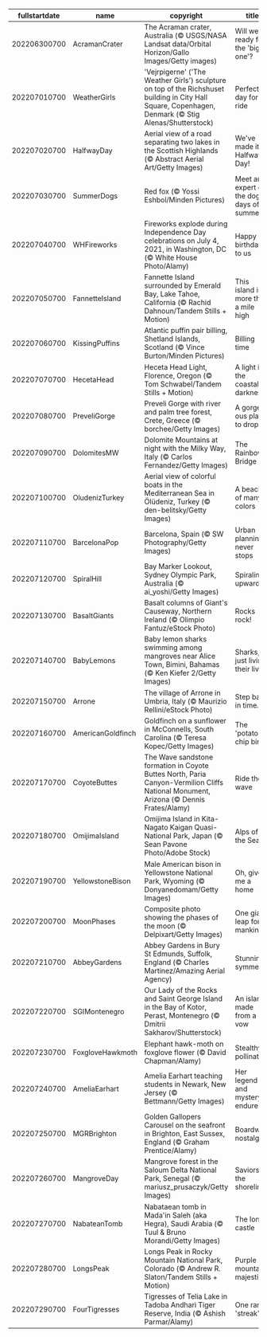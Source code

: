 |fullstartdate|name|copyright|title|image|
|--|--|--|--|--|
202206300700|AcramanCrater|The Acraman crater, Australia (© USGS/NASA Landsat data/Orbital Horizon/Gallo Images/Getty images)|Will we be ready for the 'big one'?|![](/en-US/2022/07/202206300700AcramanCrater.jpg)|
202207010700|WeatherGirls|'Vejrpigerne' ('The Weather Girls') sculpture on top of the Richshuset building in City Hall Square, Copenhagen, Denmark (© Stig Alenas/Shutterstock)|Perfect day for a ride|![](/en-US/2022/07/202207010700WeatherGirls.jpg)|
202207020700|HalfwayDay|Aerial view of a road separating two lakes in the Scottish Highlands (© Abstract Aerial Art/Getty Images)|We've made it to Halfway Day!|![](/en-US/2022/07/202207020700HalfwayDay.jpg)|
202207030700|SummerDogs|Red fox (© Yossi Eshbol/Minden Pictures)|Meet an expert on the dog days of summer|![](/en-US/2022/07/202207030700SummerDogs.jpg)|
202207040700|WHFireworks|Fireworks explode during Independence Day celebrations on July 4, 2021, in Washington, DC (© White House Photo/Alamy)|Happy birthday to us|![](/en-US/2022/07/202207040700WHFireworks.jpg)|
202207050700|FannetteIsland|Fannette Island surrounded by Emerald Bay, Lake Tahoe, California (© Rachid Dahnoun/Tandem Stills + Motion)|This island is more than a mile high|![](/en-US/2022/07/202207050700FannetteIsland.jpg)|
202207060700|KissingPuffins|Atlantic puffin pair billing, Shetland Islands, Scotland (© Vince Burton/Minden Pictures)|Billing time|![](/en-US/2022/07/202207060700KissingPuffins.jpg)|
202207070700|HecetaHead|Heceta Head Light, Florence, Oregon (© Tom Schwabel/Tandem Stills + Motion)|A light in the coastal darkness|![](/en-US/2022/07/202207070700HecetaHead.jpg)|
202207080700|PreveliGorge|Preveli Gorge with river and palm tree forest, Crete, Greece (© borchee/Getty Images)|A gorge-ous place to drop in|![](/en-US/2022/07/202207080700PreveliGorge.jpg)|
202207090700|DolomitesMW|Dolomite Mountains at night with the Milky Way, Italy (© Carlos Fernandez/Getty Images)|The Rainbow Bridge|![](/en-US/2022/07/202207090700DolomitesMW.jpg)|
202207100700|OludenizTurkey|Aerial view of colorful boats in the Mediterranean Sea in Ölüdeniz, Turkey (© den-belitsky/Getty Images)|A beach of many colors|![](/en-US/2022/07/202207100700OludenizTurkey.jpg)|
202207110700|BarcelonaPop|Barcelona, Spain (© SW Photography/Getty Images)|Urban planning never stops|![](/en-US/2022/07/202207110700BarcelonaPop.jpg)|
202207120700|SpiralHill|Bay Marker Lookout, Sydney Olympic Park, Australia (© ai_yoshi/Getty Images)|Spiraling upward...|![](/en-US/2022/07/202207120700SpiralHill.jpg)|
202207130700|BasaltGiants|Basalt columns of Giant's Causeway, Northern Ireland (© Olimpio Fantuz/eStock Photo)|Rocks rock!|![](/en-US/2022/07/202207130700BasaltGiants.jpg)|
202207140700|BabyLemons|Baby lemon sharks swimming among mangroves near Alice Town, Bimini, Bahamas (© Ken Kiefer 2/Getty Images)|Sharks, just living their lives|![](/en-US/2022/07/202207140700BabyLemons.jpg)|
202207150700|Arrone|The village of Arrone in Umbria, Italy (© Maurizio Rellini/eStock Photo)|Step back in time...|![](/en-US/2022/07/202207150700Arrone.jpg)|
202207160700|AmericanGoldfinch|Goldfinch on a sunflower in McConnells, South Carolina (© Teresa Kopec/Getty Images)|The 'potato chip bird'|![](/en-US/2022/07/202207160700AmericanGoldfinch.jpg)|
202207170700|CoyoteButtes|The Wave sandstone formation in Coyote Buttes North, Paria Canyon-Vermilion Cliffs National Monument, Arizona (© Dennis Frates/Alamy)|Ride the wave|![](/en-US/2022/07/202207170700CoyoteButtes.jpg)|
202207180700|OmijimaIsland|Omijima Island in Kita-Nagato Kaigan Quasi-National Park, Japan (© Sean Pavone Photo/Adobe Stock)|Alps of the Sea|![](/en-US/2022/07/202207180700OmijimaIsland.jpg)|
202207190700|YellowstoneBison|Male American bison in Yellowstone National Park, Wyoming (© Donyanedomam/Getty Images)|Oh, give me a home|![](/en-US/2022/07/202207190700YellowstoneBison.jpg)|
202207200700|MoonPhases|Composite photo showing the phases of the moon (© Delpixart/Getty Images)|One giant leap for mankind|![](/en-US/2022/07/202207200700MoonPhases.jpg)|
202207210700|AbbeyGardens|Abbey Gardens in Bury St Edmunds, Suffolk, England (© Charles Martinez/Amazing Aerial Agency)|Stunning symmetry|![](/en-US/2022/07/202207210700AbbeyGardens.jpg)|
202207220700|SGIMontenegro|Our Lady of the Rocks and Saint George Island in the Bay of Kotor, Perast, Montenegro (© Dmitrii Sakharov/Shutterstock)|An island made from a vow|![](/en-US/2022/07/202207220700SGIMontenegro.jpg)|
202207230700|FoxgloveHawkmoth|Elephant hawk-moth on foxglove flower (© David Chapman/Alamy)|Stealthy pollinator|![](/en-US/2022/07/202207230700FoxgloveHawkmoth.jpg)|
202207240700|AmeliaEarhart|Amelia Earhart teaching students in Newark, New Jersey (© Bettmann/Getty Images)|Her legend and mystery endure|![](/en-US/2022/07/202207240700AmeliaEarhart.jpg)|
202207250700|MGRBrighton|Golden Gallopers Carousel on the seafront in Brighton, East Sussex, England (© Graham Prentice/Alamy)|Boardwalk nostalgia|![](/en-US/2022/07/202207250700MGRBrighton.jpg)|
202207260700|MangroveDay|Mangrove forest in the Saloum Delta National Park, Senegal (© mariusz_prusaczyk/Getty Images)|Saviors of the shoreline|![](/en-US/2022/07/202207260700MangroveDay.jpg)|
202207270700|NabateanTomb|Nabataean tomb in Mada'in Saleh (aka Hegra), Saudi Arabia (© Tuul & Bruno Morandi/Getty Images)|The lonely castle|![](/en-US/2022/07/202207270700NabateanTomb.jpg)|
202207280700|LongsPeak|Longs Peak in Rocky Mountain National Park, Colorado (© Andrew R. Slaton/Tandem Stills + Motion)|Purple mountain majesties|![](/en-US/2022/07/202207280700LongsPeak.jpg)|
202207290700|FourTigresses|Tigresses of Telia Lake in Tadoba Andhari Tiger Reserve, India (© Ashish Parmar/Alamy)|One rare 'streak'|![](/en-US/2022/07/202207290700FourTigresses.jpg)|
